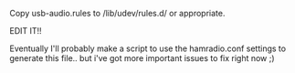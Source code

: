Copy usb-audio.rules to /lib/udev/rules.d/ or appropriate.

EDIT IT!!

Eventually I'll probably make a script to use the hamradio.conf settings to
generate this file.. but i've got more important issues to fix right now ;)
